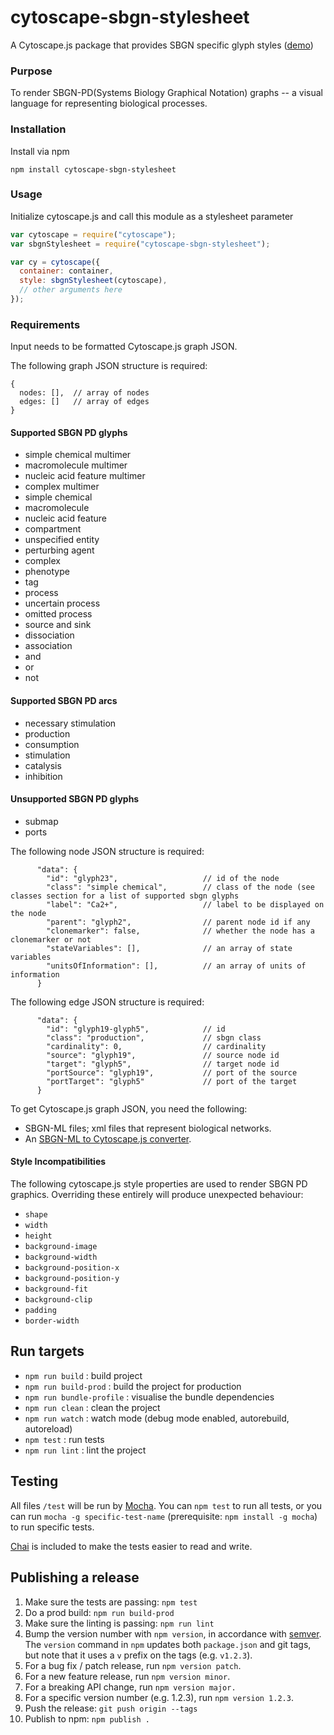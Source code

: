 # cytoscape-sbgn-stylesheet

A Cytoscape.js package that provides SBGN specific glyph styles ([demo](https://pathwaycommons.github.io/cytoscape-sbgn-stylesheet/))

### Purpose

To render SBGN-PD(Systems Biology Graphical Notation) graphs -- a visual language for representing biological processes.

### Installation

Install via npm

```
npm install cytoscape-sbgn-stylesheet
```

### Usage

Initialize cytoscape.js and call this module as a stylesheet parameter

```js
var cytoscape = require("cytoscape");
var sbgnStylesheet = require("cytoscape-sbgn-stylesheet");

var cy = cytoscape({
  container: container,
  style: sbgnStylesheet(cytoscape),
  // other arguments here
});
```

### Requirements

Input needs to be formatted Cytoscape.js graph JSON.

The following graph JSON structure is required:

```
{
  nodes: [],  // array of nodes
  edges: []   // array of edges
}
```

#### Supported SBGN PD glyphs

- simple chemical multimer
- macromolecule multimer
- nucleic acid feature multimer
- complex multimer
- simple chemical
- macromolecule
- nucleic acid feature
- compartment
- unspecified entity
- perturbing agent
- complex
- phenotype
- tag
- process
- uncertain process
- omitted process
- source and sink
- dissociation
- association
- and
- or
- not

#### Supported SBGN PD arcs

- necessary stimulation
- production
- consumption
- stimulation
- catalysis
- inhibition

#### Unsupported SBGN PD glyphs

- submap
- ports

The following node JSON structure is required:

```
      "data": {
        "id": "glyph23",                   // id of the node
        "class": "simple chemical",        // class of the node (see classes section for a list of supported sbgn glyphs
        "label": "Ca2+",                   // label to be displayed on the node
        "parent": "glyph2",                // parent node id if any
        "clonemarker": false,              // whether the node has a clonemarker or not
        "stateVariables": [],              // an array of state variables
        "unitsOfInformation": [],          // an array of units of information
      }
```

The following edge JSON structure is required:

```
      "data": {
        "id": "glyph19-glyph5",            // id
        "class": "production",             // sbgn class
        "cardinality": 0,                  // cardinality
        "source": "glyph19",               // source node id
        "target": "glyph5",                // target node id
        "portSource": "glyph19",           // port of the source
        "portTarget": "glyph5"             // port of the target
      }
```

To get Cytoscape.js graph JSON, you need the following:

- SBGN-ML files; xml files that represent biological networks.
- An [SBGN-ML to Cytoscape.js converter](https://github.com/PathwayCommons/sbgnml-to-cytoscape).

#### Style Incompatibilities

The following cytoscape.js style properties are used to render SBGN PD graphics. Overriding these entirely will produce unexpected behaviour:

- `shape`
- `width`
- `height`
- `background-image`
- `background-width`
- `background-position-x`
- `background-position-y`
- `background-fit`
- `background-clip`
- `padding`
- `border-width`

## Run targets

- `npm run build` : build project
- `npm run build-prod` : build the project for production
- `npm run bundle-profile` : visualise the bundle dependencies
- `npm run clean` : clean the project
- `npm run watch` : watch mode (debug mode enabled, autorebuild, autoreload)
- `npm test` : run tests
- `npm run lint` : lint the project

## Testing

All files `/test` will be run by [Mocha](https://mochajs.org/). You can `npm test` to run all tests, or you can run `mocha -g specific-test-name` (prerequisite: `npm install -g mocha`) to run specific tests.

[Chai](http://chaijs.com/) is included to make the tests easier to read and write.

## Publishing a release

1. Make sure the tests are passing: `npm test`
1. Do a prod build: `npm run build-prod`
1. Make sure the linting is passing: `npm run lint`
1. Bump the version number with `npm version`, in accordance with [semver](http://semver.org/). The `version` command in `npm` updates both `package.json` and git tags, but note that it uses a `v` prefix on the tags (e.g. `v1.2.3`).
1. For a bug fix / patch release, run `npm version patch`.
1. For a new feature release, run `npm version minor`.
1. For a breaking API change, run `npm version major.`
1. For a specific version number (e.g. 1.2.3), run `npm version 1.2.3`.
1. Push the release: `git push origin --tags`
1. Publish to npm: `npm publish .`
